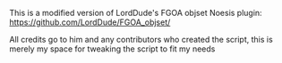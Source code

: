 This is a modified version of LordDude's FGOA objset Noesis plugin: https://github.com/LordDude/FGOA_objset/

All credits go to him and any contributors who created the script, this is merely my space for tweaking the script to fit my needs
